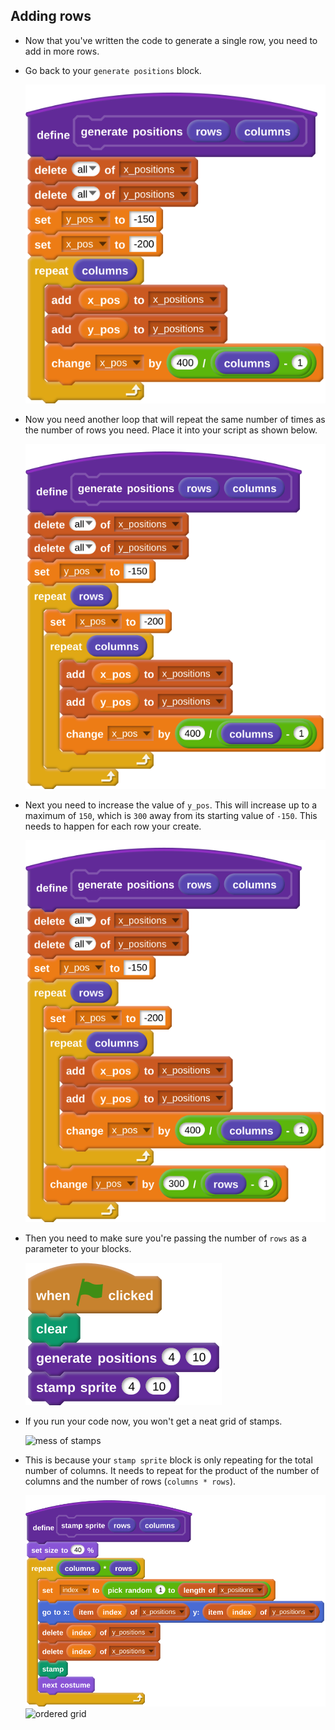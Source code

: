 ## Adding rows

- Now that you've written the code to generate a single row, you need to add in more rows.

- Go back to your `generate positions` block.

	![gen positions](images/script_19.png)

- Now you need another loop that will repeat the same number of times as the number of rows you need. Place it into your script as shown below.

	![repeat for rows](images/script_20.png)

- Next you need to increase the value of `y_pos`. This will increase up to a maximum of `150`, which is `300` away from its starting value of `-150`. This needs to happen for each row your create.

	![increase y](images/script_21.png)
	
- Then you need to make sure you're passing the number of `rows` as a parameter to your blocks.

	![parameters](images/script_22.png)
	
- If you run your code now, you won't get a neat grid of stamps.

	![mess of stamps](images/mess_stamps.png)
	
- This is because your `stamp sprite` block is only repeating for the total number of columns. It needs to repeat for the product of the number of columns and the number of rows (`columns * rows`).

	![ordered grid](images/script_23.png)
	![ordered grid](images/nice_grid.png)
